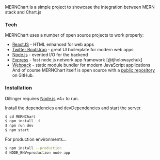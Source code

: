 MERNChart is a simple project to showcase the integration between MERN stack and Chart.js

### Tech

MERNChart uses a number of open source projects to work properly:

* [ReactJS] - HTML enhanced for web apps
* [Twitter Bootstrap] - great UI boilerplate for modern web apps
* [Node.js] - evented I/O for the backend
* [Express] - fast node.js network app framework [@tjholowaychuk]
* [Webpack] - static module bundler for modern JavaScript applications
And of course MERNChart itself is open source with a [public repository][dill]
 on GitHub.

### Installation

Dillinger requires [Node.js](https://nodejs.org/) v4+ to run.

Install the dependencies and devDependencies and start the server.

```sh
$ cd MERNChart
$ npm install -d
$ npm run dev
$ npm start
```

For production environments...

```sh
$ npm install --production
$ NODE_ENV=production node app
```

[//]: # (These are reference links used in the body of this note and get stripped out when the markdown processor does its job. There is no need to format nicely because it shouldn't be seen. Thanks SO - http://stackoverflow.com/questions/4823468/store-comments-in-markdown-syntax)


   [dill]: <https://github.com/jinayshah86/MERNChart>
   [git-repo-url]: <https://github.com/jinayshah86/MERNChart.git>
   [Node.js]: <http://nodejs.org>
   [jQuery]: <http://jquery.com>
   [express]: <http://expressjs.com>
   [ReactJS]: <https://reactjs.org/>
   [Webpack]: <https://webpack.js.org/>
   [Twitter Bootstrap]: <https://getbootstrap.com/docs/4.0/getting-started/download/>
